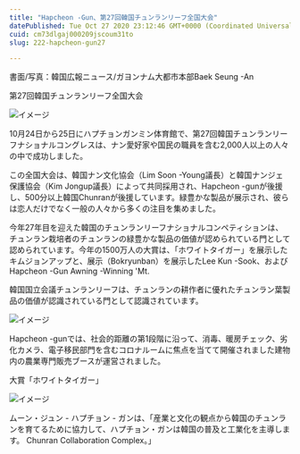 ```yaml
---
title: "Hapcheon -Gun、第27回韓国チュンランリーフ全国大会"
datePublished: Tue Oct 27 2020 23:12:46 GMT+0000 (Coordinated Universal Time)
cuid: cm73dlgaj000209jscoum31to
slug: 222-hapcheon-gun27

---
```



書面/写真：韓国広報ニュース/ガヨンナム大都市本部Baek Seung -An

第27回韓国チュンランリーフ全国大会

![イメージ](https://cdn.hashnode.com/res/hashnode/image/upload/v1739453314808/c18bfea4-56bb-4f12-9aec-2dfdeb6058a9.jpeg)

10月24日から25日にハプチョンガンミン体育館で、第27回韓国チュンランリーフナショナルコングレスは、ナン愛好家や国民の職員を含む2,000人以上の人々の中で成功しました。

この全国大会は、韓国ナン文化協会（Lim Soon -Young議長）と韓国ナンジェ保護協会（Kim Jongup議長）によって共同採用され、Hapcheon -gunが後援し、500分以上韓国Chunranが後援しています。緑豊かな製品が展示され、彼らは恋人だけでなく一般の人々から多くの注目を集めました。

今年27年目を迎えた韓国のチュンランリーフナショナルコンペティションは、チュンラン栽培者のチュンランの緑豊かな製品の価値が認められている門として認められています。今年の1500万人の大賞は、「ホワイトタイガー」を展示したキムジョンアップと、展示（Bokryunban）を展示したLee Kun -Sook、およびHapcheon -Gun Awning -Winning 'Mt.

韓国国立会議チュンランリーフは、チュンランの耕作者に優れたチュンラン葉製品の価値が認識されている門として認識されています。

![イメージ](https://cdn.hashnode.com/res/hashnode/image/upload/v1739453316975/9f791007-23b1-47a5-8e7d-625c049bf9dc.jpeg)

Hapcheon -gunでは、社会的距離の第1段階に沿って、消毒、暖房チェック、劣化カメラ、電子移民部門を含むコロナルームに焦点を当てて開催されました建物内の農業専門販売ブースが運営されました。

大賞「ホワイトタイガー」

![イメージ](https://cdn.hashnode.com/res/hashnode/image/upload/v1739453319301/4dab37ce-4fae-4275-8b0b-2de45c15017a.jpeg)

ムーン・ジュン - ハプチョン - ガンは、「産業と文化の観点から韓国のチュンランを育てるために協力して、ハプチョン・ガンは韓国の普及と工業化を主導します。 Chunran Collaboration Complex。」